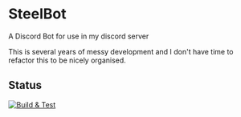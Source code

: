 # SteelBot
A Discord Bot for use in my discord server

This is several years of messy development and I don't have time to refactor this to be nicely organised.

## Status
[![Build & Test](https://github.com/JackSteel97/SteelBot/actions/workflows/dotnet-test.yml/badge.svg?branch=main)](https://github.com/JackSteel97/SteelBot/actions/workflows/dotnet-test.yml)
